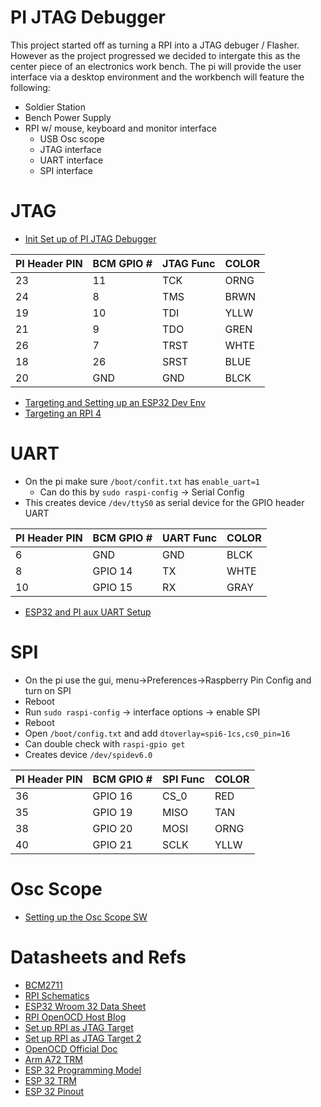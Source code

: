 # PI JTAG Debugger

This project started off as turning a RPI into a JTAG debuger / Flasher. However as the project progressed we decided to intergate this as the center piece of an electronics work bench. The pi will provide the user interface via a desktop environment and the workbench will feature the following:

* Soldier Station
* Bench Power Supply
* RPI w/ mouse, keyboard and monitor interface
    * USB Osc scope
    * JTAG interface
    * UART interface
    * SPI interface

# JTAG

* [Init Set up of PI JTAG Debugger](./writeups/Init_PI_JTAG_Test.md)

| PI Header PIN | BCM GPIO # | JTAG Func | COLOR |
| --- | --- | --- | --- |
| 23 |  11 |  TCK | ORNG |
| 24 |   8 |  TMS | BRWN |
| 19 |  10 |  TDI | YLLW |
| 21 |   9 |  TDO | GREN |
| 26 |   7 | TRST | WHTE |
| 18 |  26 | SRST | BLUE |
| 20 | GND |  GND | BLCK |

* [Targeting and Setting up an ESP32 Dev Env](./writeups/Init_PI_JTAG_Test.md#esp-32-set-up)
* [Targeting an RPI 4](./writeups/RPI4_JTAG_Target.md)

# UART

* On the pi make sure `/boot/confit.txt` has `enable_uart=1`
    * Can do this by `sudo raspi-config` -> Serial Config 
* This creates device `/dev/ttyS0` as serial device for the GPIO header UART

| PI Header PIN | BCM GPIO # | UART Func | COLOR |
| --- | --- | --- | --- |
|  6 |     GND | GND | BLCK |
|  8 | GPIO 14 |  TX | WHTE |
| 10 | GPIO 15 |  RX | GRAY |

* [ESP32 and PI aux UART Setup](./writeups/ESP32_GPIO_UART.md)

# SPI

* On the pi use the gui, menu->Preferences->Raspberry Pin Config and turn on SPI
* Reboot
* Run `sudo raspi-config` -> interface options -> enable SPI
* Reboot
* Open `/boot/config.txt` and add `dtoverlay=spi6-1cs,cs0_pin=16`
* Can double check with `raspi-gpio get`
* Creates device `/dev/spidev6.0`

| PI Header PIN | BCM GPIO # | SPI Func | COLOR |
| --- | --- | --- | --- |
| 36 | GPIO 16 | CS_0 |  RED |
| 35 | GPIO 19 | MISO |  TAN |
| 38 | GPIO 20 | MOSI | ORNG |
| 40 | GPIO 21 | SCLK | YLLW |

# Osc Scope

* [Setting up the Osc Scope SW](./writeups/install_osc_scope.md)

# Datasheets and Refs

* [BCM2711](./Docs/bcm2711-peripherals.pdf)
* [RPI Schematics](./Docs/raspberry-pi-4-reduced-schematics.pdf)
* [ESP32 Wroom 32 Data Sheet](./Docs/esp32-wroom-32_datasheet_en.pdf)
* [RPI OpenOCD Host Blog](https://blog.wokwi.com/gdb-debugging-esp32-using-raspberry-pi/)
* [Set up RPI as JTAG Target](https://sysprogs.com/VisualKernel/tutorials/raspberry/jtagsetup/)
* [Set up RPI as JTAG Target 2](https://www.vinnie.work/blog/2020-11-06-baremetal-rpi4-setup)
* [OpenOCD Official Doc](./Docs/openocd.pdf)
* [Arm A72 TRM](./Docs/cortex_a72_mpcore_trm_100095_0001_02_en.pdf)
* [ESP 32 Programming Model](https://docs.espressif.com/projects/esp-idf/en/latest/esp32/index.html)
* [ESP 32 TRM](./Docs/esp32_technical_reference_manual_en.pdf)
* [ESP 32 Pinout](./Docs/ESP32-36-Pin-Pinout.jpg)